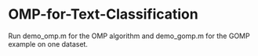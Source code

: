 # OMP-for-Text-Classification

Run demo_omp.m for the OMP algorithm and demo_gomp.m for the GOMP example on one dataset.
